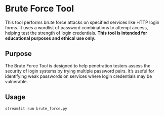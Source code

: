 # Brute Force Tool

This tool performs brute force attacks on specified services like HTTP login forms. It uses a wordlist of password combinations to attempt access, helping test the strength of login credentials. **This tool is intended for educational purposes and ethical use only.**

## Purpose
The Brute Force Tool is designed to help penetration testers assess the security of login systems by trying multiple password pairs. It’s useful for identifying weak passwords on services where login credentials may be vulnerable.

## Usage
```bash
streamlit run brute_force.py
